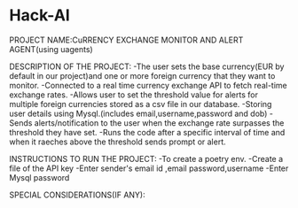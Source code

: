 # Hack-AI
PROJECT NAME:CuRRENCY EXCHANGE MONITOR AND ALERT AGENT(using uagents)

DESCRIPTION OF THE PROJECT:
-The user sets the base currency(EUR by default in our project)and one or more foreign currency that they want to monitor.
-Connected to a real time currency exchange API to fetch real-time exchange rates.
-Allows user to set the threshold value for alerts for multiple foreign currencies stored as a csv file in our database.
-Storing user details using Mysql.(includes email,username,password and dob)
-Sends alerts/notification to the user when the exchange rate surpasses the threshold they have set.
-Runs the code after a specific interval of time and when it raeches above the threshold sends prompt or alert.

INSTRUCTIONS TO RUN THE PROJECT:
-To create a poetry env.
-Create a file of the API key
-Enter sender's email id ,email password,username
-Enter Mysql password 

SPECIAL CONSIDERATIONS(IF ANY):








